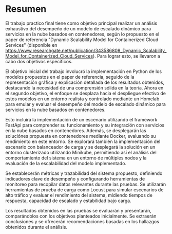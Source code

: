 # Resumen
El trabajo practico final tiene como objetivo principal realizar un análisis exhaustivo del desempeño de un modelo de escalado dinámico para servicios en la nube basados en contenedores, según lo propuesto en el paper de referencia "Dynamic Scalability Model for Containerized Cloud Services" (disponible en https://www.researchgate.net/publication/343586808_Dynamic_Scalability_Model_for_Containerized_Cloud_Services). Para lograr esto, se llevaron a cabo dos objetivos específicos.

El objetivo inicial del trabajo involucró la implementación en Python de los modelos propuestos en el paper de referencia, seguido de la representación gráfica y explicación detallada de los resultados obtenidos, destacando la necesidad de una comprensión sólida en la teoría. Ahora en el segundo objetivo, el enfoque se desplaza hacia el despliegue efectivo de estos modelos en un entorno realista y controlado mediante un Homelab para emular y evaluar el desempeño del modelo de escalado dinámico para servicios en la nube basados en contenedores.

Esto incluirá la implementación de un escenario utilizando el framework FastApi para comprender su funcionamiento y su integración con servicios en la nube basados en contenedores. Además, se desplegarán las soluciónes propuesta en contenedores mediante Docker, evaluando su rendimiento en este entorno. Se explorará también la implementación del escenario con balanceador de carga y se desplegará la solución en un entorno clusterizado utilizando Minikube, permitiendo así el análisis del comportamiento del sistema en un entorno de múltiples nodos y la evaluación de la escalabilidad del modelo implementado.

Se establecerán métricas y trazabilidad del sistema propuesto, definiendo indicadores clave de desempeño y configurando herramientas de monitoreo para recopilar datos relevantes durante las pruebas. Se utilizarán herramientas de prueba de carga como Locust para simular escenarios de alto tráfico y evaluar el rendimiento del sistema, midiendo tiempos de respuesta, capacidad de escalado y estabilidad bajo carga.

Los resultados obtenidos en las pruebas se evaluarán y presentarán, comparándolos con los objetivos planteados inicialmente. Se extraerán conclusiones y se ofrecerán recomendaciones basadas en los hallazgos obtenidos durante el análisis.
